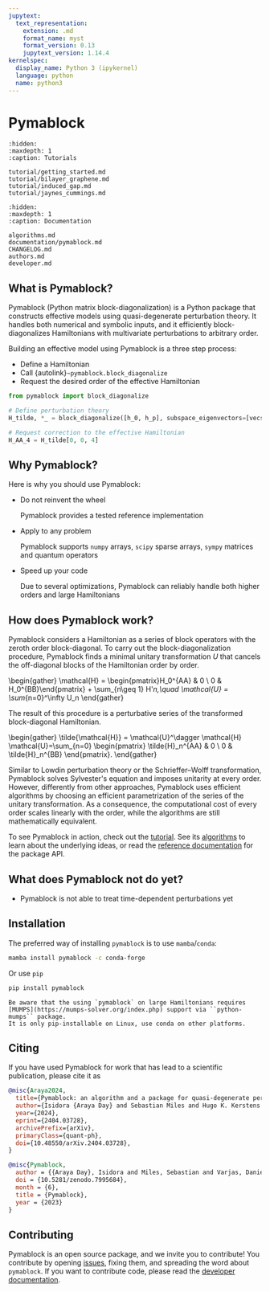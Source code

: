 ```yaml
---
jupytext:
  text_representation:
    extension: .md
    format_name: myst
    format_version: 0.13
    jupytext_version: 1.14.4
kernelspec:
  display_name: Python 3 (ipykernel)
  language: python
  name: python3
---
```


# Pymablock

```{toctree}
:hidden:
:maxdepth: 1
:caption: Tutorials

tutorial/getting_started.md
tutorial/bilayer_graphene.md
tutorial/induced_gap.md
tutorial/jaynes_cummings.md
```

```{toctree}
:hidden:
:maxdepth: 1
:caption: Documentation

algorithms.md
documentation/pymablock.md
CHANGELOG.md
authors.md
developer.md
```

## What is Pymablock?

Pymablock (Python matrix block-diagonalization) is a Python package that constructs effective models using quasi-degenerate perturbation theory.
It handles both numerical and symbolic inputs, and it efficiently block-diagonalizes Hamiltonians with multivariate perturbations to arbitrary order.

Building an effective model using Pymablock is a three step process:

* Define a Hamiltonian
* Call {autolink}`~pymablock.block_diagonalize`
* Request the desired order of the effective Hamiltonian

```python
from pymablock import block_diagonalize

# Define perturbation theory
H_tilde, *_ = block_diagonalize([h_0, h_p], subspace_eigenvectors=[vecs_A, vecs_B])

# Request correction to the effective Hamiltonian
H_AA_4 = H_tilde[0, 0, 4]
```

## Why Pymablock?

Here is why you should use Pymablock:

* Do not reinvent the wheel

  Pymablock provides a tested reference implementation

* Apply to any problem

  Pymablock supports `numpy` arrays, `scipy` sparse arrays, `sympy` matrices and quantum operators

* Speed up your code

  Due to several optimizations, Pymablock can reliably handle both higher orders and large Hamiltonians

## How does Pymablock work?

Pymablock considers a Hamiltonian as a series of block operators with the zeroth order block-diagonal.
To carry out the block-diagonalization procedure, Pymablock finds a minimal unitary transformation $U$ that cancels the off-diagonal blocks of the Hamiltonian order by order.

\begin{gather}
\mathcal{H} = \begin{pmatrix}H_0^{AA} & 0 \\ 0 & H_0^{BB}\end{pmatrix} + \sum_{n\geq 1} H'_n,\quad
\mathcal{U} = \sum_{n=0}^\infty U_n
\end{gather}

The result of this procedure is a perturbative series of the transformed block-diagonal Hamiltonian.

\begin{gather}
\tilde{\mathcal{H}} = \mathcal{U}^\dagger \mathcal{H} \mathcal{U}=\sum_{n=0}
\begin{pmatrix}
\tilde{H}_n^{AA} & 0 \\
0 & \tilde{H}_n^{BB}
\end{pmatrix}.
\end{gather}

Similar to Lowdin perturbation theory or the Schrieffer–Wolff transformation, Pymablock solves Sylvester's equation and imposes unitarity at every order.
However, differently from other approaches, Pymablock uses efficient algorithms by choosing an efficient parametrization of the series of the unitary transformation.
As a consequence, the computational cost of every order scales linearly with the order, while the algorithms are still mathematically equivalent.

To see Pymablock in action, check out the [tutorial](tutorial/getting_started.md).
See its [algorithms](algorithms.md) to learn about the underlying ideas, or read the [reference documentation](documentation/pymablock.md) for the package API.

## What does Pymablock not do yet?

* Pymablock is not able to treat time-dependent perturbations yet

## Installation

The preferred way of installing `pymablock` is to use `mamba`/`conda`:

```bash
mamba install pymablock -c conda-forge
```

Or use `pip`

```bash
pip install pymablock
```

```{important}
Be aware that the using `pymablock` on large Hamiltonians requires [MUMPS](https://mumps-solver.org/index.php) support via ``python-mumps`` package.
It is only pip-installable on Linux, use conda on other platforms.
```

## Citing

If you have used Pymablock for work that has lead to a scientific publication, please cite it as

```bibtex
@misc{Araya2024,
  title={Pymablock: an algorithm and a package for quasi-degenerate perturbation theory},
  author={Isidora {Araya Day} and Sebastian Miles and Hugo K. Kerstens and Daniel Varjas and Anton R. Akhmerov},
  year={2024},
  eprint={2404.03728},
  archivePrefix={arXiv},
  primaryClass={quant-ph},
  doi={10.48550/arXiv.2404.03728},
}

@misc{Pymablock,
  author = {{Araya Day}, Isidora and Miles, Sebastian and Varjas, Daniel and Akhmerov, Anton R.},
  doi = {10.5281/zenodo.7995684},
  month = {6},
  title = {Pymablock},
  year = {2023}
}
```

## Contributing

Pymablock is an open source package, and we invite you to contribute!
You contribute by opening [issues](https://gitlab.kwant-project.org/qt/pymablock/-/issues), fixing them, and spreading the word about `pymablock`.
If you want to contribute code, please read the [developer documentation](developer.md).
